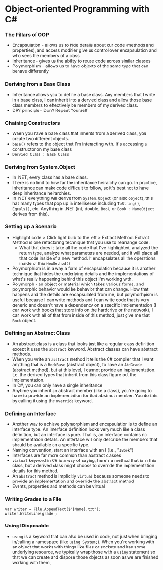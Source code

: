 # Object-oriented Programming with C#

### The Pillars of OOP
* Encapsulation - allows us to hide details about our code (methods and properties), and access modifier give us control over encapsulation and who sees the members of a class
* Inheritance - gives us the ability to reuse code across similar classes
* Polymorphism - allows us to have objects of the same type that can behave differently

### Deriving from a Base Class
* Inheritance allows you to define a base class. Any members that I write in a base class, I can inherit into a dervied class and allow those base class members to effectively be members of my derived class.
* DRY principle= Don't Repeat Yourself

### Chaining Constructors
* When you have a base class that inherits from a derived class, you create two different objects.
* `base()` refers to the object that I'm interacting with. It's accessing a constructor on my base class.
* `Dervied Class : Base Class`

### Deriving from System.Object
* In .NET, every class has a base class.
* There is no limit to how far the inheritance heirarchy can go. In practice, inheritance can make code difficult to follow, so it's best not to have deep inheritance heirarchies.
* In .NET everything will derive from `System.Object` (or also `object`), this has many types that pop up in intellisense including `ToString()`, `Equals()`, etc. Anything in .NET (int, double, `Book`, or `Book : NameObject` derives from this).

### Setting up a Scenario
* Highlight code > Click light bulb to the left > Extract Method. Extract Method is one refactoring technique that you use to rearrange code.
    * What that does is take all the code that I've highlighted, analyzed the return type, analyze what parameters are needed, and it will place all that code inside of a new method. It encapsulates all the operations inside of this `NewMethod()`
* Polymorphism is in a way a form of encapsulation because it is another technique that hides the underlying details and the implementations of what's really happening behind this object I'm working with.
* Polymorph - an object or material which takes various forms, and polymorphic behavior would be behavior that can change. How that happens and the details are encapsulated from me, but polymorhpism is useful because I can write methods and I can write code that is very generic and doesn't have a dependency on a specific implementation (I can work with books that store info on the harddrive or the network), I can work with all of that from inside of this method, just give me that `Book` object.

### Defining an Abstract Class
* An abstract class is a class that looks just like a regular class definition except it uses the `abstract` keyword. Abstract classes can have abstract methods. 
* When you write an `abstract` method it tells the C# compiler that I want anything that is a `BookBase` (abstract object), to have an `AddGrade` (abstract method), but at this level, I cannot provide an implementation. Let the derived types that inherit from this class figure out the implementation. 
* In C#, you can only have a single inheritance
* Anytime you inherit an abstract member (like a class), you're going to have to provide an implementation for that abstract member. You do this by calling it using the `override` keyword.

### Defining an Interface
* Another way to achieve polymorphism and encapsulation is to define an interface type. An interface definition looks very much like a class definition, but an interface is pure. That is, an interface contains no implementation details. An interface will only describe the members that should be available on a specific type.
* Naming convention, start an interface with an I (i.e., "`IBook`")
* Interfaces are far more common than abstract classes
* `virtual` keyword in C# is a way of saying, here's a method that is in this class, but a derived class might choose to override the implementation details for this method.
* An `abstract` method is implicitly `virtual` because someone needs to provide an implementation and override the abstract method
* Events, properties and methods can be virtual

### Writing Grades to a File
```
var writer = File.AppendText($"{Name}.txt");
writer.WriteLine(grade);
```

### Using IDisposable
* `using` is a keyword that can also be used in code, not just when bringing in/calling a namespace (like `using System;`). When you're working with an object that works with things like files or sockets and has some underlying resource, we typically wrap those with a `using` statement so that we can create and dispose those objects as soon as we are finished working with them,